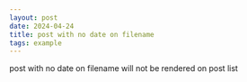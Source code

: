 ```yaml
---
layout: post
date: 2024-04-24
title: post with no date on filename
tags: example
---
```


post with no date on filename will not be rendered on post list